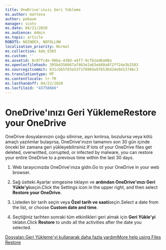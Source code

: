 ```yaml
---
title: OneDrive'ınızı Geri Yükleme
ms.author: matteva
author: pebaum
manager: scotv
ms.date: 04/21/2020
ms.audience: Admin
ms.topic: article
ROBOTS: NOINDEX, NOFOLLOW
localization_priority: Normal
ms.collection: Adm_O365
ms.custom: ''
ms.assetid: 8c07fc4e-98ba-438d-a4f7-9cfb1ed6a08a
ms.openlocfilehash: 395b4356667af463e2a63eb80a8f2ff24e3b2583
ms.sourcegitcommit: 631cbb5f03e5371f0995e976536d24e9d13746c3
ms.translationtype: MT
ms.contentlocale: tr-TR
ms.lasthandoff: 04/22/2020
ms.locfileid: "43758666"
---
```

# <a name="restore-your-onedrive"></a><span data-ttu-id="8a6ef-102">OneDrive'ınızı Geri Yükleme</span><span class="sxs-lookup"><span data-stu-id="8a6ef-102">Restore your OneDrive</span></span>

<span data-ttu-id="8a6ef-103">OneDrive dosyalarınızın çoğu silinirse, aşırı kırılırsa, bozulursa veya kötü amaçlı yazılımlar bulaşırsa, OneDrive'ınızın tamamını son 30 gün içinde önceki bir zamana geri yükleyebilirsiniz.</span><span class="sxs-lookup"><span data-stu-id="8a6ef-103">If lots of your OneDrive files get deleted, overwritted, corrupted, or infected by malware, you can restore your entire OneDrive to a previous time within the last 30 days.</span></span>
  
1. <span data-ttu-id="8a6ef-104">Web tarayıcınızda OneDrive'ınıza gidin.</span><span class="sxs-lookup"><span data-stu-id="8a6ef-104">Go to your OneDrive in your web browser.</span></span>
    
2. <span data-ttu-id="8a6ef-105">Sağ üstteki Ayarlar simgesine tıklayın ve **ardından OneDrive'ınızı Geri Yükle'yi**seçin.</span><span class="sxs-lookup"><span data-stu-id="8a6ef-105">Click the Settings icon in the upper right, and then select **Restore your OneDrive**.</span></span>
    
3. <span data-ttu-id="8a6ef-106">Listeden bir tarih seçin veya **Özel tarih ve saati**seçin.</span><span class="sxs-lookup"><span data-stu-id="8a6ef-106">Select a date from the list, or choose **Custom date and time**.</span></span>
    
4. <span data-ttu-id="8a6ef-107">Seçtiğiniz tarihten sonraki tüm etkinlikleri geri almak için **Geri Yükle'yi** tıklatın.</span><span class="sxs-lookup"><span data-stu-id="8a6ef-107">Click **Restore** to undo all the activities after the date you selected.</span></span> 
    
[<span data-ttu-id="8a6ef-108">Dosyaları Geri Yükleme'yi kullanarak daha fazla yardım</span><span class="sxs-lookup"><span data-stu-id="8a6ef-108">More help using Files Restore</span></span>](https://go.microsoft.com/fwlink/?linkid=872874)
  

